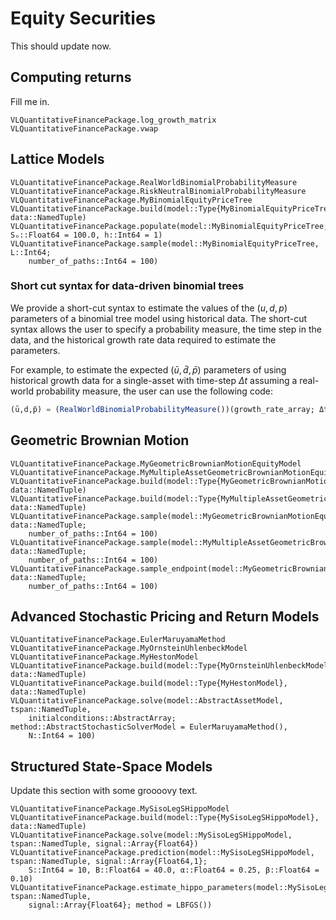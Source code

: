 # Equity Securities
This should update now.

## Computing returns
Fill me in.

```@docs
VLQuantitativeFinancePackage.log_growth_matrix
VLQuantitativeFinancePackage.vwap
```

## Lattice Models
```@docs
VLQuantitativeFinancePackage.RealWorldBinomialProbabilityMeasure
VLQuantitativeFinancePackage.RiskNeutralBinomialProbabilityMeasure
VLQuantitativeFinancePackage.MyBinomialEquityPriceTree
VLQuantitativeFinancePackage.build(model::Type{MyBinomialEquityPriceTree}, data::NamedTuple)
VLQuantitativeFinancePackage.populate(model::MyBinomialEquityPriceTree; Sₒ::Float64 = 100.0, h::Int64 = 1)
VLQuantitativeFinancePackage.sample(model::MyBinomialEquityPriceTree, L::Int64; 
    number_of_paths::Int64 = 100)
```

### Short cut syntax for data-driven binomial trees
We provide a short-cut syntax to estimate the values of the $(u, d, p)$ parameters of a binomial tree model using historical data. The short-cut syntax allows the user to specify a probability measure, the time step in the data, and the historical growth rate data required to estimate the parameters.

For example, to estimate the expected $(\bar{u}, \bar{d}, \bar{p})$ parameters of using historical growth data for a single-asset with time-step $\Delta{t}$ assuming a real-world probability measure, the user can use the following code:

```julia
(ū,d̄,p̄) = (RealWorldBinomialProbabilityMeasure())(growth_rate_array; Δt = Δt);
```

## Geometric Brownian Motion
```@docs
VLQuantitativeFinancePackage.MyGeometricBrownianMotionEquityModel
VLQuantitativeFinancePackage.MyMultipleAssetGeometricBrownianMotionEquityModel
VLQuantitativeFinancePackage.build(model::Type{MyGeometricBrownianMotionEquityModel}, data::NamedTuple)
VLQuantitativeFinancePackage.build(model::Type{MyMultipleAssetGeometricBrownianMotionEquityModel}, data::NamedTuple)
VLQuantitativeFinancePackage.sample(model::MyGeometricBrownianMotionEquityModel, data::NamedTuple; 
    number_of_paths::Int64 = 100)
VLQuantitativeFinancePackage.sample(model::MyMultipleAssetGeometricBrownianMotionEquityModel, data::NamedTuple; 
    number_of_paths::Int64 = 100)
VLQuantitativeFinancePackage.sample_endpoint(model::MyGeometricBrownianMotionEquityModel, data::NamedTuple; 
    number_of_paths::Int64 = 100)
```

## Advanced Stochastic Pricing and Return Models
```@docs
VLQuantitativeFinancePackage.EulerMaruyamaMethod
VLQuantitativeFinancePackage.MyOrnsteinUhlenbeckModel
VLQuantitativeFinancePackage.MyHestonModel
VLQuantitativeFinancePackage.build(model::Type{MyOrnsteinUhlenbeckModel}, data::NamedTuple)
VLQuantitativeFinancePackage.build(model::Type{MyHestonModel}, data::NamedTuple)
VLQuantitativeFinancePackage.solve(model::AbstractAssetModel, tspan::NamedTuple,
    initialconditions::AbstractArray; method::AbstractStochasticSolverModel = EulerMaruyamaMethod(), 
    N::Int64 = 100)
```

## Structured State-Space Models
Update this section with some groooovy text.

```@docs
VLQuantitativeFinancePackage.MySisoLegSHippoModel
VLQuantitativeFinancePackage.build(model::Type{MySisoLegSHippoModel}, data::NamedTuple)
VLQuantitativeFinancePackage.solve(model::MySisoLegSHippoModel, tspan::NamedTuple, signal::Array{Float64})
VLQuantitativeFinancePackage.prediction(model::MySisoLegSHippoModel, tspan::NamedTuple, signal::Array{Float64,1};
    S::Int64 = 10, B::Float64 = 40.0, α::Float64 = 0.25, β::Float64 = 0.10)
VLQuantitativeFinancePackage.estimate_hippo_parameters(model::MySisoLegSHippoModel, tspan::NamedTuple, 
    signal::Array{Float64}; method = LBFGS())
```